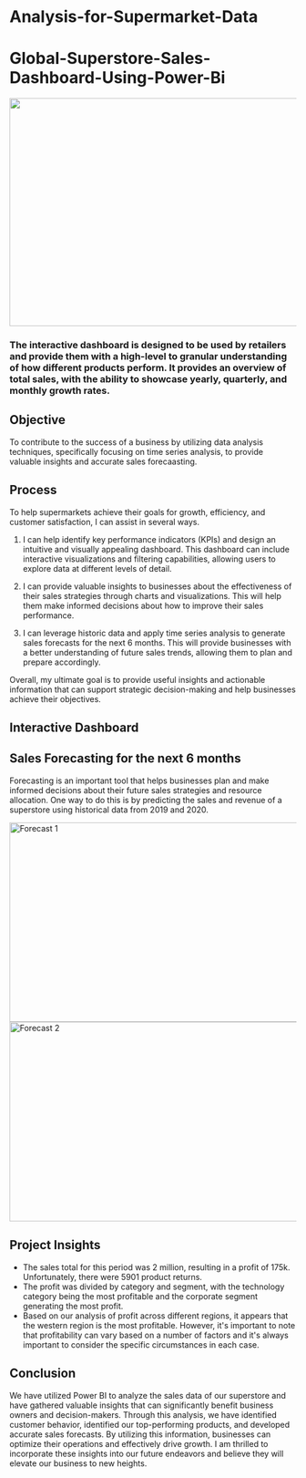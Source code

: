 # Analysis-for-Supermarket-Data 

# Global-Superstore-Sales-Dashboard-Using-Power-Bi
<img src="https://github.com/ritikaga/Global-Superstore-Sales-Dashboard-Using-Power-Bi/assets/66274316/ffd832af-ddb7-4315-87eb-1dd0fbac56bb" height="400" width="1800" >

### The interactive dashboard is designed to be used by retailers and provide them with a high-level to granular understanding of how different products perform. It provides an overview of total sales, with the ability to showcase yearly, quarterly, and monthly growth rates. 


## Objective
To contribute to the success of a business by utilizing data analysis techniques, specifically focusing on time series analysis, to provide valuable insights and accurate sales forecaasting.

## Process
To help supermarkets achieve their goals for growth, efficiency, and customer satisfaction, I can assist in several ways.
1. I can help identify key performance indicators (KPIs) and design an intuitive and visually appealing dashboard. This dashboard can include interactive visualizations and filtering capabilities, allowing users to explore data at different levels of detail.

2. I can provide valuable insights to businesses about the effectiveness of their sales strategies through charts and visualizations. This will help them make informed decisions about how to improve their sales performance.

3. I can leverage historic data and apply time series analysis to generate sales forecasts for the next 6 months. This will provide businesses with a better understanding of future sales trends, allowing them to plan and prepare accordingly.

Overall, my ultimate goal is to provide useful insights and actionable information that can support strategic decision-making and help businesses achieve their objectives.

## Interactive Dashboard




## Sales Forecasting for the next 6 months
Forecasting is an important tool that helps businesses plan and make informed decisions about their future sales strategies and resource allocation. One way to do this is by predicting the sales and revenue of a superstore using historical data from 2019 and 2020.


<img width="1800" height='350' alt="Forecast 1" src="https://github.com/ritikaga/Global-Superstore-Sales-Dashboard-Using-Power-Bi/assets/66274316/2363c590-c8ba-4add-8e80-850578668774">

<img width="1800" height='350' alt="Forecast 2" src="https://github.com/ritikaga/Global-Superstore-Sales-Dashboard-Using-Power-Bi/assets/66274316/0ffd9dbe-87ea-488c-906a-d64a3070f0bb">

## Project Insights
* The sales total for this period was 2 million, resulting in a profit of 175k. Unfortunately, there were 5901 product returns.
*  The profit was divided by category and segment, with the technology category being the most profitable and the corporate segment generating the most profit.
*  Based on our analysis of profit across different regions, it appears that the western region is the most profitable. However, it's important to note that profitability can vary based on a 
   number of factors and it's always important to consider the specific circumstances in each case.
  
## Conclusion
We have utilized Power BI to analyze the sales data of our superstore and have gathered valuable insights that can significantly benefit business owners and decision-makers. Through this analysis, we have identified customer behavior, identified our top-performing products, and developed accurate sales forecasts. By utilizing this information, businesses can optimize their operations and effectively drive growth. I am thrilled to incorporate these insights into our future endeavors and believe they will elevate our business to new heights.






